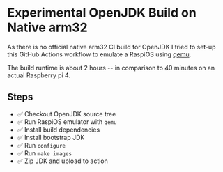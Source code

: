 # Experimental OpenJDK Build on Native arm32

As there is no official native arm32 CI build for OpenJDK I tried to set-up this
GitHub Actions workflow to emulate a RaspiOS using [qemu](https://www.qemu.org/).

The build runtime is about 2 hours -- in comparison to 40 minutes on an actual
Raspberry pi 4.

## Steps

* ✅ Checkout OpenJDK source tree
* ✅ Run RaspiOS emulator with `qemu`
* ✅ Install build dependencies
* ✅ Install bootstrap JDK
* ✅ Run `configure`
* ✅️ Run `make images`
* ✅ Zip JDK and upload to action

